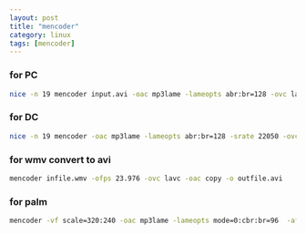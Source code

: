 ```yaml
---
layout: post
title: "mencoder"
category: linux
tags: [mencoder]
---
```


### for PC

```bash
nice -n 19 mencoder input.avi -oac mp3lame -lameopts abr:br=128 -ovc lavc -lavcopts vcodec=mpeg4:vhq:v4mv:vqmin=2:vbitrate=1422 -ffourcc XVID -o out.avi
```

### for DC

```bash
nice -n 19 mencoder -oac mp3lame -lameopts abr:br=128 -srate 22050 -ovc lavc -lavcopts vcodec=mpeg4:vhq:v4mv:vqmin=2:vbitrate=1500 -ffourcc XVID input.avi -o output.avi
```

### for wmv convert to avi

```bash
mencoder infile.wmv -ofps 23.976 -ovc lavc -oac copy -o outfile.avi
```
### for palm

```bash
mencoder -vf scale=320:240 -oac mp3lame -lameopts mode=0:cbr:br=96  -af volnorm -srate 32000 -ovc lavc -lavcopts vcodec=mpeg4:vbitrate=250  input.avi -o output.avi
```
